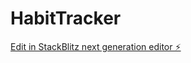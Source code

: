 # HabitTracker

[Edit in StackBlitz next generation editor ⚡️](https://stackblitz.com/~/github.com/AnoopVL/HabitTracker)